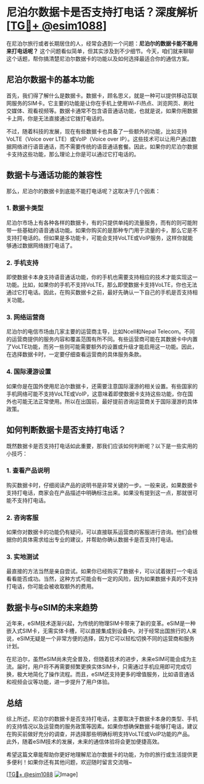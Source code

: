 # 尼泊尔数据卡是否支持打电话？深度解析[[TG💪+ @esim1088](https://t.me/s/esim1088)]

在尼泊尔旅行或者长期居住的人，经常会遇到一个问题：**尼泊尔的数据卡能不能用来打电话呢？** 这个问题看似简单，但其实涉及到不少细节。今天，咱们就来聊聊这个话题，帮你搞清楚尼泊尔数据卡的功能以及如何选择最适合你的通信方案。

## 尼泊尔数据卡的基本功能

首先，我们得了解什么是数据卡。数据卡，顾名思义，就是一种可以提供移动互联网服务的SIM卡。它主要的功能是让你在手机上使用Wi-Fi热点、浏览网页、刷社交媒体、观看视频等。数据卡通常不包含语音通话功能，也就是说，如果你用数据卡上网，你是无法直接通过它拨打电话的。

不过，随着科技的发展，现在有些数据卡也具备了一些额外的功能，比如支持VoLTE（Voice over LTE）或VoIP（Voice over IP）。这些技术可以让用户通过数据网络进行语音通话，而不需要传统的语音通话套餐。因此，如果你的尼泊尔数据卡支持这些功能，那么理论上你是可以通过它打电话的。

## 数据卡与通话功能的兼容性

那么，尼泊尔的数据卡到底能不能打电话呢？这取决于几个因素：

### 1. 数据卡类型

尼泊尔市场上有各种各样的数据卡，有的只提供单纯的流量服务，而有的则可能附带一些基础的语音通话功能。如果你购买的是那种专门用于流量的卡，那么它是不支持打电话的。但如果是多功能卡，可能会支持VoLTE或VoIP服务，这样你就能够通过数据网络拨打电话了。

### 2. 手机支持

即使数据卡本身支持语音通话功能，你的手机也需要支持相应的技术才能实现这一功能。比如，如果你的手机不支持VoLTE，那么即使数据卡支持VoLTE，你也无法通过它打电话。因此，在购买数据卡之前，最好先确认一下自己的手机是否支持相关功能。

### 3. 网络运营商

尼泊尔的电信市场由几家主要的运营商主导，比如Ncell和Nepal Telecom。不同的运营商提供的服务内容和覆盖范围有所不同。有些运营商可能在其数据卡中内置了VoLTE功能，而另一些则可能需要额外的设置或升级才能启用这一功能。因此，在选择数据卡时，一定要仔细查看运营商的具体服务条款。

### 4. 国际漫游设置

如果你是在国外使用尼泊尔数据卡，还需要注意国际漫游的相关设置。有些国家的手机网络可能不支持VoLTE或VoIP，这意味着即使数据卡支持这些功能，你在国外也可能无法正常使用。所以在出国前，最好提前咨询运营商关于国际漫游的具体政策。

## 如何判断数据卡是否支持打电话？

既然数据卡是否支持打电话如此重要，那我们应该如何判断呢？以下是一些实用的小技巧：

### 1. 查看产品说明

购买数据卡时，仔细阅读产品的说明书是非常关键的一步。一般来说，如果数据卡支持打电话，商家会在产品描述中明确标注出来。如果没有提到这一点，那就很可能不支持打电话。

### 2. 咨询客服

如果你对数据卡的功能仍有疑问，可以直接联系运营商的客服进行咨询。他们会根据你的具体需求给出专业的建议，并帮助你确认数据卡是否支持打电话。

### 3. 实地测试

最直接的方法当然是亲自尝试。如果你已经购买了数据卡，可以试着拨打一个电话看看能否成功。当然，这种方式可能会有一定的风险，因为如果数据卡真的不支持打电话，你可能会被收取额外的费用。

## 数据卡与eSIM的未来趋势

近年来，eSIM技术逐渐兴起，为传统的物理SIM卡带来了新的变革。eSIM是一种嵌入式SIM卡，无需实体卡槽，可以直接集成到设备中。对于经常出国旅行的人来说，eSIM无疑是一个非常方便的选择，因为它可以轻松切换不同的运营商和服务计划。

在尼泊尔，虽然eSIM尚未完全普及，但随着技术的进步，未来eSIM可能会成为主流。届时，用户将不再需要频繁更换实体SIM卡，只需通过手机应用即可完成切换，极大地简化了操作流程。而且，eSIM还支持更多的增值服务，比如语音通话和视频会议等功能，进一步提升了用户体验。

## 总结

综上所述，尼泊尔的数据卡是否支持打电话，主要取决于数据卡本身的类型、手机的支持情况以及运营商的服务政策等因素。如果你想确保数据卡能够打电话，建议在购买前做好充分的调查，并选择那些明确标明支持VoLTE或VoIP功能的产品。此外，随着eSIM技术的发展，未来的通信体验将会更加便捷高效。

希望这篇文章能帮助你更好地理解尼泊尔数据卡的功能，为你的旅行或生活提供更多便利！如果你还有其他问题，欢迎随时留言交流哦~

[[TG💪+ @esim1088](https://t.me/s/esim1088) ![Image](https://i.postimg.cc/4NQfJmqS/Snipaste-2025-05-13-00-14-12.png)]